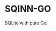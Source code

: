 
SQINN-GO
==============================================================================

SQLite with pure Go.


